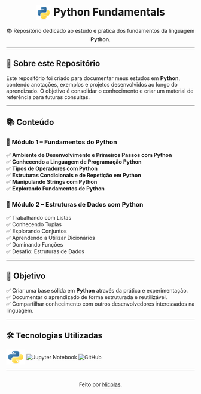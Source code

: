 <h1 align="center">
    <img align="center" width="40px" src="https://raw.githubusercontent.com/devicons/devicon/master/icons/python/python-original.svg">
    <span>Python Fundamentals</span>
</h1>

<p align="center">
    📚 Repositório dedicado ao estudo e prática dos fundamentos da linguagem <strong>Python</strong>.
</p>

---

## 📌 Sobre este Repositório  

Este repositório foi criado para documentar meus estudos em **Python**, contendo anotações, exemplos e projetos desenvolvidos ao longo do aprendizado. O objetivo é consolidar o conhecimento e criar um material de referência para futuras consultas.  

---

## 📚 Conteúdo  

### 📂 **Módulo 1 – Fundamentos do Python**  
✅ **Ambiente de Desenvolvimento e Primeiros Passos com Python**  
✅ **Conhecendo a Linguagem de Programação Python**  
✅ **Tipos de Operadores com Python**  
✅ **Estruturas Condicionais e de Repetição em Python**  
✅ **Manipulando Strings com Python**  
✅ **Explorando Fundamentos de Python**    

### 📂 **Módulo 2 – Estruturas de Dados com Python**
✅ Trabalhando com Listas  
✅ Conhecendo Tuplas  
✅ Explorando Conjuntos  
✅ Aprendendo a Utilizar Dicionários  
✅ Dominando Funções  
✅ Desafio: Estruturas de Dados  

---

## 🎯 Objetivo  

✅ Criar uma base sólida em **Python** através da prática e experimentação.  
✅ Documentar o aprendizado de forma estruturada e reutilizável.  
✅ Compartilhar conhecimento com outros desenvolvedores interessados na linguagem.  

---

## 🛠 Tecnologias Utilizadas  

<p align="left">
    <img align="center" alt="Python" height="40" width="50" src="https://raw.githubusercontent.com/devicons/devicon/master/icons/python/python-original.svg">
    <img align="center" alt="Jupyter Notebook" height="40" width="50" src="https://upload.wikimedia.org/wikipedia/commons/3/38/Jupyter_logo.svg">
    <img align="center" alt="GitHub" height="40" width="50" src="https://cdn.jsdelivr.net/gh/devicons/devicon/icons/github/github-original.svg">
</p>

---

##
<div align="center">Feito por <a href="https://github.com/NicolasPaumgartten">Nicolas</a>.</div> 



